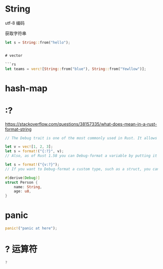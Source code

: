 # String

utf-8 编码

获取字符串

````rs
let s = String::from("hello");


# vector

```rs
let teams = verc![String::from("blue"), String::from("Yewllow")];
````

# hash-map

# :?

https://stackoverflow.com/questions/38157335/what-does-mean-in-a-rust-format-string

```rs
// The Debug trait is one of the most commonly used in Rust. It allows you to format the output in a programmer-facing, debugging context. The way you typically use it is like this:

let v = vec![1, 2, 3];
let s = format!("{:?}", v);
// Also, as of Rust 1.58 you can Debug-format a variable by putting it right after the opening curly bracket, like this:

let s = format!("{v:?}");
// If you want to Debug-format a custom type, such as a struct, you can simply use derive like this:

#[derive(Debug)]
struct Person {
    name: String,
    age: u8,
}
```

# panic

```rs
panic!("panic at here");
```

# ? 运算符

```rs
?
```
